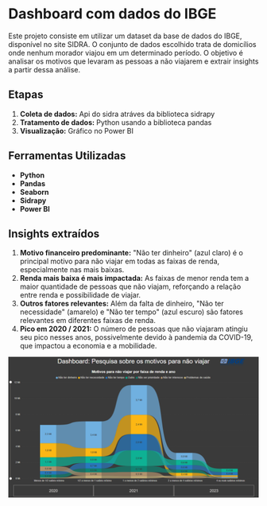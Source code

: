 # Dashboard com dados do IBGE
Este projeto consiste em utilizar um dataset da base de dados do IBGE, disponível no site SIDRA. O conjunto de dados escolhido trata de domicílios onde nenhum morador viajou em um determinado período. O objetivo é analisar os motivos que levaram as pessoas a não viajarem e extrair insights a partir dessa análise.
## Etapas
<ol>
  <li><strong>Coleta de dados:</strong> Api do sidra atráves da biblioteca sidrapy</li>
  <li><strong>Tratamento de dados:</strong> Python usando a biblioteca pandas</li>
  <li><strong>Visualização:</strong> Gráfico no Power BI</li>
</ol>

## Ferramentas Utilizadas
<ul>
  <li><strong>Python</strong></li>
  <li><strong>Pandas</strong></li>
  <li><strong>Seaborn</strong></li>
  <li><strong>Sidrapy</strong></li>
  <li><strong>Power BI</strong></li>
</ul>

## Insights extraídos
<ol>
  <li><strong>Motivo financeiro predominante:</strong> "Não ter dinheiro" (azul claro) é o principal motivo para não viajar em todas as faixas de renda, especialmente nas mais baixas.</li>
  <li><strong>Renda mais baixa é mais impactada:</strong> As faixas de menor renda tem a maior quantidade de pessoas que não viajam, reforçando a relação entre renda e possibilidade de viajar.</li>
  <li><strong>Outros fatores relevantes:</strong> Além da falta de dinheiro, "Não ter necessidade" (amarelo) e "Não ter tempo" (azul escuro) são fatores relevantes em diferentes faixas de renda.</li>
  <li><strong>Pico em 2020 / 2021:</strong> O número de pessoas que não viajaram atingiu seu pico nesses anos, possivelmente devido à pandemia da COVID-19, que impactou a economia e a mobilidade.</li>
</ol>

<img src="Projeto_IBGE/Dashboard_IBGE.png">
